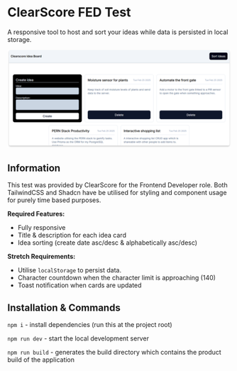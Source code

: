 # ClearScore FED Test

A responsive tool to host and sort your ideas while data is persisted in local storage.

![ClearScore Idea Board](./images/clearscore-fed-test.png)

## Information

This test was provided by ClearScore for the Frontend Developer role. Both TailwindCSS and Shadcn have be utilised for styling and component usage for purely time based purposes.

**Required Features:**

- Fully responsive
- Title & description for each idea card
- Idea sorting (create date asc/desc & alphabetically asc/desc)

**Stretch Requirements:**

- Utilise `localStorage` to persist data.
- Character countdown when the character limit is approaching (140)
- Toast notification when cards are updated

## Installation & Commands

`npm i` - install dependencies (run this at the project root)

`npm run dev` - start the local development server

`npm run build` - generates the build directory which contains the product build of the application
